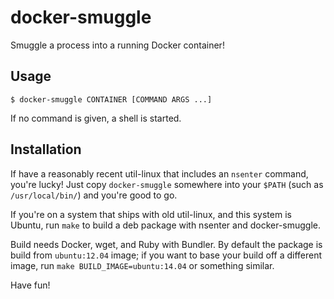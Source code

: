 docker-smuggle
==============

Smuggle a process into a running Docker container!

Usage
-----

    $ docker-smuggle CONTAINER [COMMAND ARGS ...]

If no command is given, a shell is started.

Installation
------------

If have a reasonably recent util-linux that includes an `nsenter`
command, you're lucky! Just copy `docker-smuggle` somewhere into your
`$PATH` (such as `/usr/local/bin/`) and you're good to go.

If you're on a system that ships with old util-linux, and this system
is Ubuntu, run `make` to build a deb package with nsenter and
docker-smuggle.

Build needs Docker, wget, and Ruby with Bundler. By default the
package is build from `ubuntu:12.04` image; if you want to base your
build off a different image, run `make BUILD_IMAGE=ubuntu:14.04` or
something similar.

Have fun!
